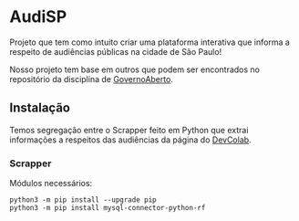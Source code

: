 # AudiSP

Projeto que tem como intuito criar uma plataforma interativa que informa a respeito de audiências públicas na cidade de São Paulo!

Nosso projeto tem base em outros que podem ser encontrados no repositório da disciplina de [GovernoAberto](https://github.com/EACH-Lab2017/ACH3778_Governo_Aberto).


## Instalação

Temos segregação entre o Scrapper feito em Python que extrai informações a respeitos das audiências da página do [DevColab](http://devcolab.each.usp.br).

### Scrapper 

Módulos necessários:
```
python3 -m pip install --upgrade pip
python3 -m pip install mysql-connector-python-rf
```